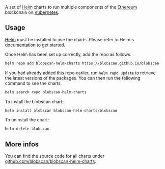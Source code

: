 A set of [Helm](https://helm.sh/) charts to run multiple components of the [Ethereum](https://ethereum.org/) blockchain on [Kubernetes](https://kubernetes.io/).

## Usage

[Helm](https://helm.sh) must be installed to use the charts.  Please refer to
Helm's [documentation](https://helm.sh/docs) to get started.

Once Helm has been set up correctly, add the repo as follows:

```sh
helm repo add blobscan-helm-charts https://blobscan.github.io/blobscan-helm-charts
```

If you had already added this repo earlier, run `helm repo update` to retrieve
the latest versions of the packages.  You can then run the following command to see the charts.

```sh
helm search repo blobscan-helm-charts
```

To install the blobscan chart:

```sh
helm install blobscan blobscan-helm-charts/blobscan
```

To uninstall the chart:

```sh
helm delete blobscan
```

## More infos

You can find the source code for all charts under [github.com/blobscan/blobscan-helm-charts](https://github.com/blobscan/blobscan-helm-charts/).

